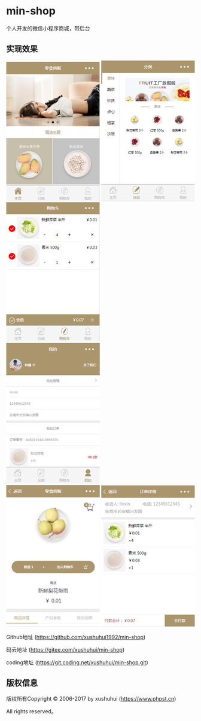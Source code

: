 # min-shop
个人开发的微信小程序商城，带后台

## 实现效果
![image](./image/1.jpg) 
![image](./image/2.jpg)  
![image](./image/3.jpg)  
![image](./image/4.jpg)  
![image](./image/5.jpg) 
![image](./image/6.jpg)  


Github地址 (https://github.com/xushuhui1992/min-shop)

码云地址 (https://gitee.com/xushuhui/min-shop)

coding地址 (https://git.coding.net/xushuhui/min-shop.git)

## 版权信息

版权所有Copyright © 2006-2017 by xushuhui  (https://www.phpst.cn)

All rights reserved。

